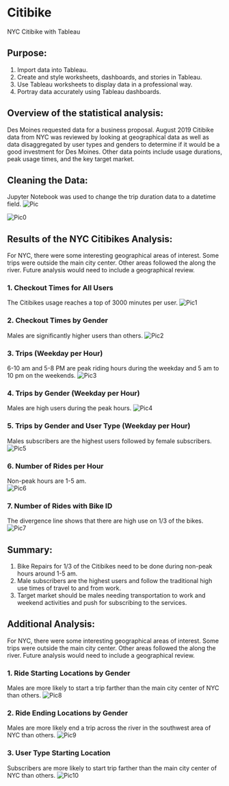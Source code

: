 # Citibike
NYC Citibike with Tableau

## Purpose: 
1. Import data into Tableau.
2. Create and style worksheets, dashboards, and stories in Tableau.
3. Use Tableau worksheets to display data in a professional way.
4. Portray data accurately using Tableau dashboards.

## Overview of the statistical analysis:
Des Moines requested data for a business proposal.  August 2019 Citibike data from NYC was reviewed by looking at geographical data as well as data disaggregated by user types and genders to determine if it would be a good investment for Des Moines.  Other data points include usage durations, peak usage times, and the key target market. 


## Cleaning the Data:
Jupyter Notebook was used to change the trip duration data to a datetime field.
![Pic](https://github.com/Baylex/Citibike/blob/main/Challenge/images/before_transformation.PNG)

![Pic0](https://github.com/Baylex/Citibike/blob/main/Challenge/images/after_transformation.PNG)

## Results of the NYC Citibikes Analysis:
For NYC, there were some interesting geographical areas of interest.  Some trips were outside the main city center.  Other areas followed the along the river. Future analysis would need to include a geographical review.

### 1. Checkout Times for All Users
The Citibikes usage reaches a top of 3000 minutes per user.
![Pic1](https://github.com/YannMusz/Citibike/blob/main/Challenge/images/0_User.PNG)

### 2. Checkout Times by Gender
Males are significantly higher users than others. 
![Pic2](https://github.com/YannMusz/Citibike/blob/main/Challenge/images/1_Gender.PNG)

### 3. Trips (Weekday per Hour)
6-10 am and 5-8 PM are peak riding hours during the weekday and 5 am to 10 pm on the weekends.
![Pic3](https://github.com/YannMusz/Citibike/blob/main/Challenge/images/2_Trips.PNG)

### 4. Trips by Gender (Weekday per Hour)
Males are high users during the peak hours. 
![Pic4](https://github.com/YannMusz/Citibike/blob/main/Challenge/images/3_TripGender.PNG)

### 5. Trips by Gender and User Type (Weekday per Hour)
Males subscribers are the highest users followed by female subscribers. 
![Pic5](https://github.com/YannMusz/Citibike/blob/main/Challenge/images/4_UserType.PNG)

### 6. Number of Rides per Hour
Non-peak hours are 1-5 am.  
![Pic6](https://github.com/YannMusz/Citibike/blob/main/Challenge/images/5_Rides.PNG)

### 7. Number of Rides with Bike ID
The divergence line shows that there are high use on 1/3 of the bikes.
![Pic7](https://github.com/YannMusz/Citibike/blob/main/Challenge/images/6_Repairs.PNG)

## Summary:

1. Bike Repairs for 1/3 of the Citibikes need to be done during non-peak hours around 1-5 am. 
2. Male subscribers are the highest users and follow the traditional high use times of travel to and from work.  
3. Target market should be males needing transportation to work and weekend activities and push for subscribing to the services. 

## Additional Analysis: 

For NYC, there were some interesting geographical areas of interest.  Some trips were outside the main city center.  Other areas followed the along the river. Future analysis would need to include a geographical review.

### 1. Ride Starting Locations by Gender
Males are more likely to start a trip farther than the main city center of NYC than others. 
![Pic8](https://github.com/YannMusz/Citibike/blob/main/Challenge/images/extra1.PNG)

### 2. Ride Ending Locations by Gender
Males are more likely end a trip across the river in the southwest area of NYC than others. 
![Pic9](https://github.com/YannMusz/Citibike/blob/main/Challenge/images/extra2.PNG)

### 3. User Type Starting Location
Subscribers are more likely to start trip farther than the main city center of NYC than others. 
![Pic10](https://github.com/YannMusz/Citibike/blob/main/Challenge/images/extra3.PNG)
